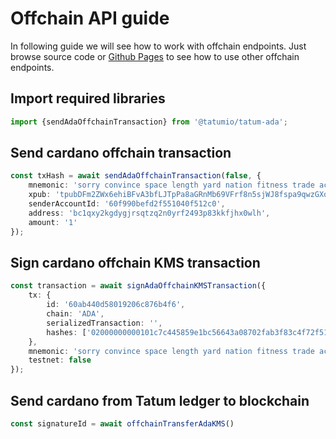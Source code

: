 # Offchain API guide

In following guide we will see how to work with offchain endpoints. Just browse source code
or [Github Pages](https://tatumio.github.io/tatum-ada/) to see how to use other offchain endpoints.

## Import required libraries

```typescript
import {sendAdaOffchainTransaction} from '@tatumio/tatum-ada';
```

## Send cardano offchain transaction

```typescript
const txHash = await sendAdaOffchainTransaction(false, {
    mnemonic: 'sorry convince space length yard nation fitness trade act identify live exclude toast category weather news gain game public amateur crisp great seek odor',
    xpub: 'tpubDFm2ZWx6ehiBFvA3bfLJTpPa8aGRnMb69VFrf8n5sjWJ8fspa9qwzGXo3w8DgnMgmnsGBf7whE6qqzp9sVxzn3dBFCmXq4HqYzB45SEZFSE',
    senderAccountId: '60f990befd2f551040f512c0',
    address: 'bc1qxy2kgdygjrsqtzq2n0yrf2493p83kkfjhx0wlh',
    amount: '1'
});
```

## Sign cardano offchain KMS transaction

```typescript
const transaction = await signAdaOffchainKMSTransaction({
    tx: {
        id: '60ab440d58019206c876b4f6',
        chain: 'ADA',
        serializedTransaction: '',
        hashes: ['02000000000101c7c445859e1bc56643a08702fab3f83c4f72f513d11c92951181bdc8f523dcfc0000000000ffffffff01983a000000000000160014299480256432f2372df6d66e21ed48b097797c9a024830450221008d43043b7e5ddc8eba5148b6540022deaa8628461fe08f6e48e596766a6c4b30022015270982a1a10fdc1454c1cd569f7a3eb9dac72b9598cebe74e3ba1c8af4e7dc012102473ddfe2afe40c68b68ecb81036003df920503668188b744b7c72046a97000bb00000000', '000000000000003650e3f5e4b3573c205eac32c6b60aa0b18b19f7e21c75052a']
    },
    mnemonic: 'sorry convince space length yard nation fitness trade act identify live exclude toast category weather news gain game public amateur crisp great seek odor',
    testnet: false
});
```

## Send cardano from Tatum ledger to blockchain

```typescript
const signatureId = await offchainTransferAdaKMS()
```